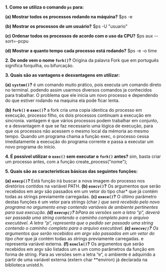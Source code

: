 **1. Como se utiliza o comando `ps` para:**

**(a) Mostrar todos os processos rodando na máquina?** 
$ps -e

**(b) Mostrar os processos de um usuário?**
$ps -U "usuario"

**(c) Ordenar todos os processos de acordo com o uso da CPU?**
$ps aux --sort=-pcpu

**(d) Mostrar a quanto tempo cada processo está rodando?**
 $ps -e -o time
 
**2. De onde vem o nome `fork()`?**
Origina da palavra Fork que em português significa forquilha, ou bifurcação.

**3. Quais são as vantagens e desvantagens em utilizar:**

**(a) `system()`?**
é um comando muito prático, pois executa um comando direto no terminal. podendo assim usarmos diversos comandos ja conhecidos para trabalhar. O problema que ele inicia um novo processo e dependendo do que estiver rodando na maquina ela pode ficar lenta.

**(b) `fork()` e `exec()`?**
a fork cria uma copia identica do processo em execução, processo filho, os dois processos continuam a execução em sincronia. vantagem é que vários processos podem trabalhar em conjunto, e a desvantagem é que se faz necessario uma lógica de execução, para que os processos não acessem o mesmo local da mémoria ao mesmo tempo.
Quando um programa chama a função exec, o processo cessa imediatamente a execução do programa corrente e passa a
executar um novo programa do início.

**4. É possível utilizar o `exec()` sem executar o `fork()` antes?**
sim, basta criar um processo antes, com a função create_process("nome"); 

**5. Quais são as características básicas das seguintes funções:**

**(a) `execp()`?**
Está função irá buscar a nova imagem do processo nos diretórios contidos na variável PATH.
**(b) `execv()`?**
 Os argumentos que serão recebidos em argv são passados em um vetor do tipo char* que já contém todas as strings previamente carregadas.
**(c) `exece()`?**
O último parâmetro destas funções é um vetor para strings (char *) que será recebido pelo novo programa no argumento envp contendo variáveis de ambiente pertinentes para sua execução.
**(d) `execvp()`?**
bPara as versões sem a letra “p“, deverá ser passada uma string contendo o caminho completo para o arquivo executável. A letra “p“, representa que o pedido ser passado uma string contendo o caminho completo para o arquivo executável.
**(e) `execve()`?**
Os argumentos que serão recebidos em argv são passados em um vetor do tipo char* que já contém todas as strings previamente carregadas. e representa variável externa. 
**(f) `execle()`?**
Os argumentos que serão recebidos em argv são listados um a um como parâmetros da função em forma de string. Para as versões sem a letra “e“, o ambiente é adquirido a partir de uma variável externa (extern char **environ) já declarada na biblioteca unistd.h.
